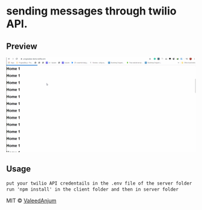 # sending messages through twilio API.

## Preview

[![Demo Preview](https://github.com/ValeedAnjum/scrolling-based-progressbar-demo/blob/master/public/Anjum.gif?raw=true)](https://progressbar-demo.netlify.com/)

## Usage

```
put your twilio API credentails in the .env file of the server folder
run 'npm install' in the client folder and then in server folder
```

MIT © [ValeedAnjum](https://github.com/ValeedAnjum)
